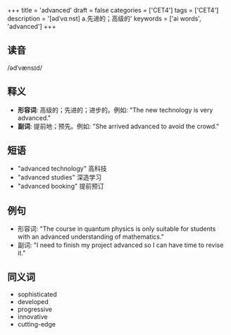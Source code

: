 +++
title = 'advanced'
draft = false
categories = ['CET4']
tags = ['CET4']
description = '[ədˈvɑːnst] a.先进的；高级的'
keywords = ['ai words', 'advanced']
+++

## 读音
/ədˈvænsɪd/

## 释义
- **形容词**: 高级的；先进的；进步的。例如: "The new technology is very advanced."
- **副词**: 提前地；预先。例如: "She arrived advanced to avoid the crowd."

## 短语
- "advanced technology" 高科技
- "advanced studies" 深造学习
- "advanced booking" 提前预订

## 例句
- 形容词: "The course in quantum physics is only suitable for students with an advanced understanding of mathematics."
- 副词: "I need to finish my project advanced so I can have time to revise it."

## 同义词
- sophisticated
- developed
- progressive
- innovative
- cutting-edge
